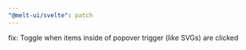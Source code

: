 ```yaml
---
"@melt-ui/svelte": patch
---
```


fix: Toggle when items inside of popover trigger (like SVGs) are clicked
